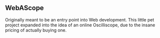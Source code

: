 
## WebAScope

Originally meant to be an entry point into Web development. This little pet project expanded into the idea of an online Oscilliscope, due to the insane pricing of actually buying one. 



